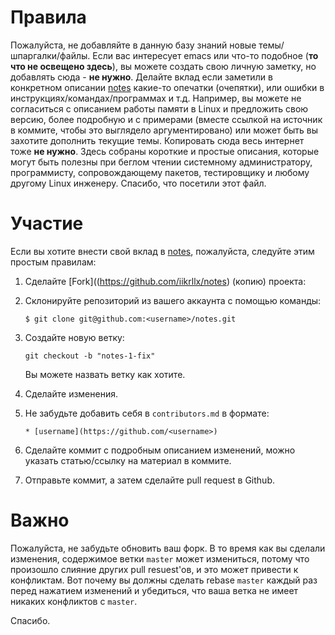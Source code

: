 # Правила

Пожалуйста, не добавляйте в данную базу знаний новые темы/шпаргалки/файлы.
Если вас интересует emacs или что-то подобное (**то что не освещено здесь**), вы можете создать свою личную заметку,
но добавлять сюда - **не нужно**. Делайте вклад если заметили в конкретном описании [notes](https://github.com/iikrllx/notes)
какие-то опечатки (очепятки), или ошибки в инструкциях/командах/программах и т.д. Например, вы можете не согласиться
с описанием работы памяти в Linux и предложить свою версию, более подробную и с примерами (вместе ссылкой на источник в коммите,
чтобы это выглядело аргументировано) или может быть вы захотите дополнить текущие темы.
Копировать сюда весь интернет тоже **не нужно**. Здесь собраны короткие и простые описания, которые могут быть полезны
при беглом чтении системному администратору, программисту, сопровождающему пакетов, тестировщику и любому другому Linux инженеру.
Спасибо, что посетили этот файл.

# Участие

Если вы хотите внести свой вклад в [notes](https://github.com/iikrllx/notes), пожалуйста, следуйте этим простым правилам:

1. Сделайте [Fork]((https://github.com/iikrllx/notes) (копию) проекта:

2. Склонируйте репозиторий из вашего аккаунта с помощью команды:

    ```
    $ git clone git@github.com:<username>/notes.git
    ```

3. Создайте новую ветку:

    ```
    git checkout -b "notes-1-fix"
    ```
    Вы можете назвать ветку как хотите.

4. Сделайте изменения.

5. Не забудьте добавить себя в `contributors.md` в формате:

    ```
    * [username](https://github.com/<username>)
    ```

6. Сделайте коммит с подробным описанием изменений, можно указать статью/ссылку на материал в коммите.

6. Отправьте коммит, а затем сделайте pull request в Github.

# Важно

Пожалуйста, не забудьте обновить ваш форк. В то время как вы сделали изменения, содержимое ветки `master`
может измениться, потому что произошло слияние других pull resuest'ов, и это может привести к конфликтам.
Вот почему вы должны сделать rebase `master` каждый раз перед нажатием изменений и убедиться,
что ваша ветка не имеет никаких конфликтов с `master`.

Спасибо.
